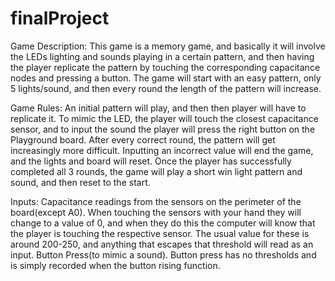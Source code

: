 # finalProject

Game Description:
	This game is a memory game, and basically it will involve the LEDs lighting and sounds playing in a certain pattern, and then having the player replicate the pattern by touching the corresponding capacitance nodes and pressing a button. The game will start with an easy pattern, only 5 lights/sound, and then every round the length of the pattern will increase. 

Game Rules: 
	An initial pattern will play, and then then player will have to replicate it. To mimic the LED, the player will touch the closest capacitance sensor, and to input the sound the player will press the right button on the Playground board. After every correct round, the pattern will get increasingly more difficult. Inputting an incorrect value will end the game, and the lights and board will reset. Once the player has successfully completed all 3 rounds, the game will play a short win light pattern and sound, and then reset to the start.

Inputs:
	Capacitance readings from the sensors on the perimeter of the board(except A0). When touching the sensors with your hand they will change to a value of 0, and when they do this the computer will know that the player is touching the respective sensor. The usual value for these is around 200-250, and anything that escapes that threshold will read as an input.
	Button Press(to mimic a sound). Button press has no thresholds and is simply recorded when the button rising function.
